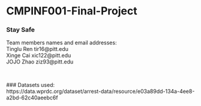 # CMPINF001-Final-Project
### Stay Safe
<p>Team members names and email addresses:<br>
Tinglu Ren tir16@pitt.edu<br>
Xinge Cai xic122@pitt.edu<br>
JOJO Zhao ziz93@pitt.edu</p><br>

<p> ### Datasets used: <br>
https://data.wprdc.org/dataset/arrest-data/resource/e03a89dd-134a-4ee8-a2bd-62c40aeebc6f</p><br>

